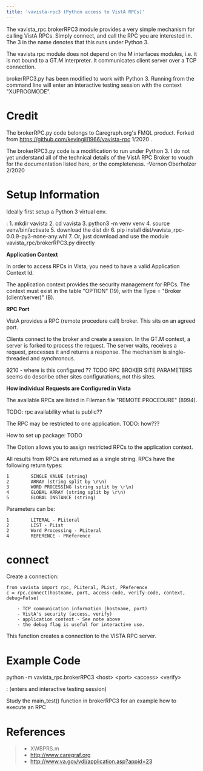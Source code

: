 ```yaml
---
title: 'vavista-rpc3 (Python access to VistA RPCs)'
---
```


The vavista_rpc.brokerRPC3 module provides a very simple mechanism for
calling VistA RPCs. Simply connect, and call the RPC you are interested
in. The 3 in the name denotes that this runs under Python 3.

The vavista.rpc module does not depend on the M interfaces modules, i.e.
it is not bound to a GT.M interpreter. It communicates client server
over a TCP connection.

brokerRPC3.py has been modified to work with Python 3. Running from the
command line will enter an interactive testing session with the context
\"XUPROGMODE\".

Credit
======

The brokerRPC.py code belongs to Caregraph.org\'s FMQL product. Forked
from <https://github.com/kevingill1966/vavista-rpc> 1/2020 .

The brokerRPC3.py code is a modification to run under Python 3. I do not
yet understand all of the technical details of the VistA RPC Broker to
vouch for the documentation listed here, or the completeness. -Vernon
Oberholzer 2/2020

Setup Information
=================

Ideally first setup a Python 3 virtual env.

:   1.  mkdir vavista
    2.  cd vavista
    3.  python3 -m venv venv
    4.  source venv/bin/activate
    5.  download the dist dir
    6.  pip install dist/vavista\_rpc-0.0.9-py3-none-any.whl
    7.  Or, just download and use the module vavista\_rpc/brokerRPC3.py
        directly

**Application Context**

In order to access RPCs in Vista, you need to have a valid Application
Context Id.

The application context provides the security management for RPCs. The
context must exist in the table \"OPTION\" (19), with the Type =
\"Broker (client/server)\" (B).

**RPC Port**

VistA provides a RPC (remote procedure call) broker. This sits on an
agreed port.

Clients connect to the broker and create a session. In the GT.M context,
a server is forked to process the request. The server waits, receives a
request, processes it and returns a response. The mechanism is
single-threaded and synchronous.

9210 - where is this configured ?? TODO RPC BROKER SITE PARAMETERS seems
do describe other sites configurations, not this sites.

**How individual Requests are Configured in Vista**

The available RPCs are listed in Fileman file \"REMOTE PROCEDURE\"
(8994).

TODO: rpc availability what is public??

The RPC may be restricted to one application. TODO: how???

How to set up package: TODO

The Option allows you to assign restricted RPCs to the application
context.

All results from RPCs are returned as a single string. RPCs have the
following return types:

    1        SINGLE VALUE (string)
    2        ARRAY (string split by \r\n)
    3        WORD PROCESSING (string split by \r\n)
    4        GLOBAL ARRAY (string split by \r\n)
    5        GLOBAL INSTANCE (string)

Parameters can be:

    1        LITERAL - PLiteral
    2        LIST - PList
    2        Word Processing - PLiteral
    4        REFERENCE - PReference

connect
=======

Create a connection:

    from vavista import rpc, PLiteral, PList, PReference
    c = rpc.connect(hostname, port, access-code, verify-code, context, debug=False)

        - TCP communication information (hostname, port)
        - VistA's security (access, verify)
        - application context - See note above
        - the debug flag is useful for interactive use.

This function creates a connection to the VISTA RPC server.

Example Code
============

python -m vavista\_rpc.brokerRPC3 \<host\> \<port\> \<access\> \<verify\>

:   (enters and interactive testing session)

Study the main\_test() function in brokerRPC3 for an example how to
execute an RPC

References
==========

> -   XWBPRS.m
> -   <http://www.caregraf.org>
> -   <http://www.va.gov/vdl/application.asp?appid=23>
